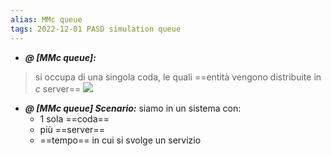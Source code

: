 ```yaml
---
alias: MMc queue
tags: 2022-12-01 PASD simulation queue
---
```


- ***@ [MMc queue]:***
> si occupa di una singola coda, le quali ==entità vengono distribuite in $c$ server==
> ![](Uni/PASD/img/mmcqueue.jpeg)

<!--ID: 1670236970433-->




- ***@ [MMc queue] Scenario:***
	 siamo in un sistema con:
	- 1 sola ==coda==
	- più ==server==
	- ==tempo== in cui si svolge un servizio

<!--ID: 1670236970438-->


